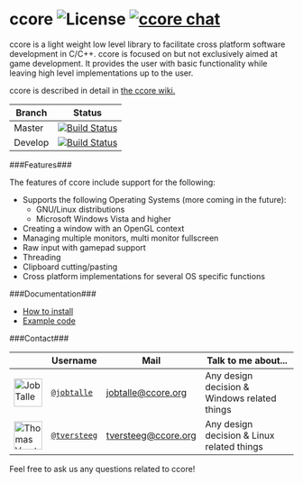 ccore ![License](http://img.shields.io/badge/license-BSD-red.svg?style=flat) [![ccore chat](http://badges.gitter.im/tversteeg/ccore.svg)](http://gitter.im/tversteeg/ccore.svg)
=====

ccore is a light weight low level library to facilitate cross platform software development in C/C++. ccore is focused on but not exclusively aimed at game development. It provides the user with basic functionality while leaving high level implementations up to the user.

ccore is described in detail in [the ccore wiki.](../../wiki)

| Branch | Status |
| --- | --- |
| Master | [![Build Status](https://travis-ci.org/ccore/ccore.svg?branch=master)](https://travis-ci.org/ccore/ccore) |
| Develop | [![Build Status](https://travis-ci.org/ccore/ccore.svg?branch=develop)](https://travis-ci.org/ccore/ccore) |

###Features###

The features of ccore include support for the following:
- Supports the following Operating Systems (more coming in the future):
  - GNU/Linux distributions
  - Microsoft Windows Vista and higher
- Creating a window with an OpenGL context
- Managing multiple monitors, multi monitor fullscreen
- Raw input with gamepad support
- Threading
- Clipboard cutting/pasting
- Cross platform implementations for several OS specific functions

###Documentation###
- [How to install](../../wiki/Building-the-ccore-library)
- [Example code](../../wiki/Examples)

###Contact###

| | Username | Mail | Talk to me about...|
| --- | --- | --- | --- |
|<img src="https://avatars.githubusercontent.com/jobtalle" height="50px" title="Job Talle"/>|  [`@jobtalle`](https://github.com/jobtalle) | jobtalle@ccore.org | Any design decision & Windows related things |
|<img src="https://avatars.githubusercontent.com/tversteeg" height="50px" title="Thomas Versteeg"/>|  [`@tversteeg`](https://github.com/tversteeg) | tversteeg@ccore.org | Any design decision & Linux related things |

Feel free to ask us any questions related to ccore!
